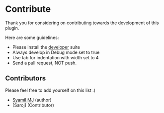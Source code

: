 # Contribute

Thank you for considering on contributing towards the development of this plugin.

Here are some guidelines:

* Please install the [developer](https://wordpress.org/plugins/developer/) suite
* Always develop in Debug mode set to true
* Use tab for indentation with width set to 4
* Send a pull request, NOT push.

## Contributors

Please feel free to add yourself on this list :)

* [Syamil MJ](http://aquagraphite.com) (author)
* [Saroj] (Contributor)
